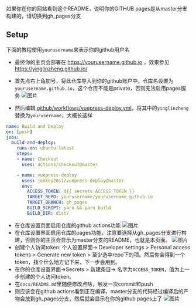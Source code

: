 如果你在你的网站看到这个README，说明你的GITHUB pages是从master分支构建的，请切换到gh_pages分支

## Setup
下面的教程使用`yourusername`来表示你的github用户名
- 最终你的主页会部署在 https://yourusername.github.io ，效果参见 https://yinglinzheng.github.io/
- 首先点右上角加号，将此仓库导入到你的github账户中，仓库名设置为`yourusername.github.io`，这个仓库不能是private，否则无法启用pages服务
![图片](https://user-images.githubusercontent.com/89906355/203793304-210b0a97-5632-4f3f-b6db-90a442677176.png)

- 然后编辑[.github/workflows/vuepress-deploy.yml](.github/workflows/vuepress-deploy.yml)，将其中的`yinglinzheng`替换为`yourusername`，大概长这样
```yml
name: Build and Deploy
on: [push]
jobs:
  build-and-deploy:
    runs-on: ubuntu-latest
    steps:
    - name: Checkout
      uses: actions/checkout@master

    - name: vuepress-deploy
      uses: jenkey2011/vuepress-deploy@master
      env:
        ACCESS_TOKEN: ${{ secrets.ACCESS_TOKEN }}
        TARGET_REPO: yourusername/yourusername.github.io
        TARGET_BRANCH: gh_pages
        BUILD_SCRIPT: yarn && yarn build
        BUILD_DIR: dist/

```

- 在仓库设置页面启用仓库的github actions功能
![图片](https://user-images.githubusercontent.com/89906355/203791726-f7aab2f6-eb99-44aa-85db-8ce6e0259baf.png)
- 在仓库设置界面启用仓库的pages功能，注意要选择从gh_pages分支进行构建，否则你的主页会显示为master分支的README，也就是本页面。
![图片](https://user-images.githubusercontent.com/89906355/203791483-ee4b2c83-8da0-4839-877f-9f37d12a7008.png)
- 创建个人访问token: 个人设置界面-> Developer settings > Personal access tokens > Generate new token > 至少选中repo下的项。然后你会得到一个token，找个什么地方记下来，下一步会用到。
- 在你的仓库设置界面->Secrets > 新建条目-> 名字为`ACCESS_TOKEN`，值为上一步创建的个人访问token。
- 在`docs/README.md`里随便修改点啥，触发一次commit和push
- 则应该会在github actions看到正在编译，master分支的代码经过编译后的产物会放到gh_pages分支，然后就会显示在你的github pages上了
![图片](https://user-images.githubusercontent.com/89906355/203791898-b699218c-4df9-4a90-b5fd-c9505fbbbfc8.png)







